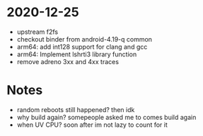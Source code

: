 # 2020-12-25
* upstream f2fs
* checkout binder from android-4.19-q common
* arm64: add int128 support for clang and gcc
* arm64: Implement lshrti3 library function
* remove adreno 3xx and 4xx traces

# Notes
* random reboots still happened? then idk
* why build again? somepeople asked me to comes build again
* when UV CPU? soon after im not lazy to count for it